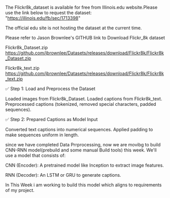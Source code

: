 The Flickr8k_dataset is available for free from Illinois.edu website.Please use the link below to request the dataset: "https://illinois.edu/fb/sec/1713398"

The official edu site is not hosting the dataset at the current time.

Please refer to Jason Brownlee's GITHUB link to Download Flickr_8k dataset

Flickr8k_Dataset.zip https://github.com/jbrownlee/Datasets/releases/download/Flickr8k/Flickr8k_Dataset.zip

Flickr8k_text.zip https://github.com/jbrownlee/Datasets/releases/download/Flickr8k/Flickr8k_text.zip

✅ Step 1: Load and Preprocess the Dataset

Loaded images from Flickr8k_Dataset.
Loaded captions from Flickr8k_text.
Preprocessed captions (tokenized, removed special characters, padded sequences).


✅ Step 2: Prepared Captions as Model Input

Converted text captions into numerical sequences.
Applied padding to make sequences uniform in length.

since we have completed Data Prrprocessing, now we are movibg to build CNN-RNN model(prebuild and some manual Build tools) this week.
We'll use a model that consists of:

CNN (Encoder): A pretrained model like Inception to extract image features.

RNN (Decoder): An LSTM or GRU to generate captions.

In This Week i am working to build this model which aligns to requirements of my project.
